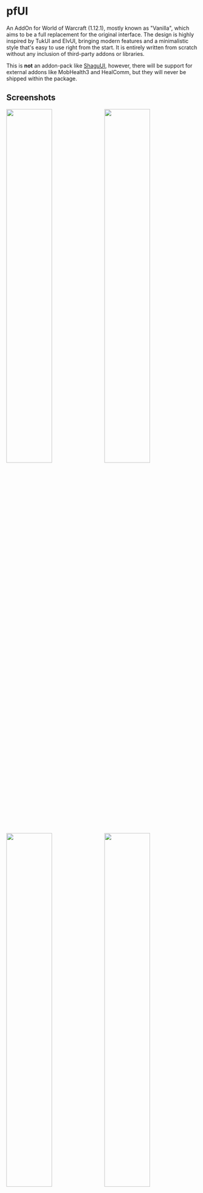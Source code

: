 # pfUI

An AddOn for World of Warcraft (1.12.1), mostly known as "Vanilla", which aims to be a full replacement for the original interface. The design is highly inspired by TukUI and ElvUI, bringing modern features and a minimalistic style that's easy to use right from the start. It is entirely written from scratch without any inclusion of third-party addons or libraries.

This is **not** an addon-pack like [ShaguUI](http://shagu.org/shaguui/), however, there will be support for external addons like MobHealth3 and HealComm, but they will never be shipped within the package.

## Screenshots

<img src="http://mephis.he-hosting.de/shaguaddons/pfUI/mmobase/screen.jpg" align="right" width="48.87%">
<img src="http://mephis.he-hosting.de/shaguaddons/pfUI/mmobase/moveit.jpg" width="48.87%">
<img src="http://i.imgur.com/xo060dZ.jpg" align="right" width="48.87%">
<img src="http://i.imgur.com/gGnVtP6.jpg" width="48.87%">

## Installation
1. Download **[Latest Version](https://github.com/shagu/pfUI/archive/master.zip)**
2. Unpack the Zip file
3. Rename the folder "pfUI-master" to "pfUI"
4. Copy "pfUI" into Wow-Directory\Interface\AddOns
5. Restart Wow

## Commands

    /pfui         Open the configuration GUI
    /gm           Open the ticket Dialog
    /rl           Reload the whole UI
    /focus        Creates a Focus-Frame for the current target
    /clearfocus   Clears the Focus-Frame

## Languages
pfUI supports and contains language specific code for the following gameclients.
* English (enUS)
* Korean (koKR)
* French (frFR)
* German (deDE)
* Chinese (zhCN)
* Spanish (esES)
* Russian (ruRU)

## Recommended Addons
* [pfQuest](https://github.com/Shagu/pfQuest) A simple database and quest helper
* [HealComm](https://github.com/Aviana/HealComm/releases) Visual representation of incoming heals
* [WIM](http://addons.us.to/addon/wim), [WIM (continued)](https://github.com/shirsig/WIM) Give whispers an instant messenger feel
* [MobHealth3](http://addons.us.to/addon/mobhealth) Estimates a mob's health

## Other Addons
* [DPSMate](https://github.com/Geigerkind/DPSMate) An advanced combat analyzation tool
* [DebuffTimers](https://github.com/shagu/DebuffTimers) Timer Overlays for enemy debuffs
* [Clique](https://github.com/shagu/Clique) Simply powerful click-casting interface
* [SortBags](https://github.com/shirsig/SortBags) Automatically stacks and sorts your items.

## FAQ
**What does "pfUI" stand for?**  
The term "*pfui!*" is german and simply stands for "*pooh!*", because I'm not a
big fan of creating configuration UI's, especially not via the Wow-API
(you might have noticed that in ShaguUI).

**How can I donate?**  
You can't. I'm doing this for fun. Enjoy!

**How do I report a Bug?**  
Please provide as much information as possible in the [Bugtracker](https://github.com/shagu/pfUI/issues).
If there is an error message, provide the full content of it. Just telling that "there is an error" won't help any of us.
Please consider adding additional information such as: since when did you got the error,
does it still happen using a clean configuration, what other addons are loaded and which version you're running.
When playing with a non-english client, the language might be relevant too. If possible, explain how people can reproduce the issue.

**How can I contribute?**  
Report Errors, Issues and Feature Requests in the [Bugtracker](https://github.com/shagu/pfUI/issues).
Please make sure to have the latest version installed and check for conflicting addons beforehand.

**Can I use Clique with pfUI?**  
A pfUI compatible version of Clique can be found [Here](https://github.com/shagu/Clique/releases). If you want to keep your current version of Clique, you'll have to apply this [Patch](https://github.com/shagu/Clique/commit/a5ee56c3f803afbdda07bae9cd330e0d4a75d75a).

**How do I show the Damage- and Threatmeter Dock?**  
If you enabled the "dock"-feature for your external (third-party) meters such as DPSMate or KTM, then you'll be able to toggle between them and the Right Chat by clicking on the ">" symbol on the bottom-right panel.

**How can I enable mouseover cast?**  
Create a macro with "/pfcast SPELLNAME". If you also want to see the cooldown, You might want to add "/run if nil then CastSpellByName("SPELLNAME") end" on top of the macro.

**Everything from scratch?! Are you insane?**  
Most probably, yes.
